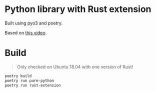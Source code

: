 # Python library with Rust extension

Built using pyo3 and poetry.

Based on [this video](https://www.youtube.com/watch?v=yqLD22sIYMo).

# Build

> Only checked on Ubuntu 18.04 with one version of Rust!

```bash
poetry build
poetry run pure-python
poetry run rust-extension
```

